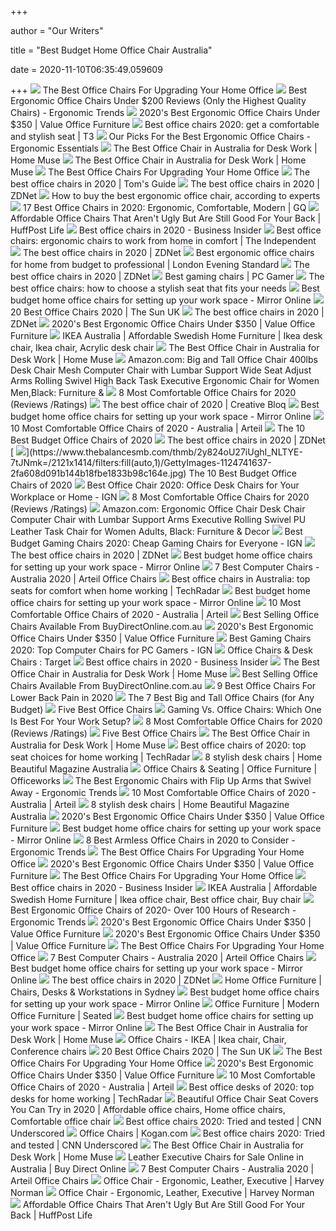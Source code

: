 +++
        
author = "Our Writers"
        
title = "Best Budget Home Office Chair Australia"
        
date = 2020-11-10T06:35:49.059609
        
+++
[ ![](https://specials-images.forbesimg.com/imageserve/5eea485bdb3b680006a1e736/960x0.jpg?cropX1=0&cropX2=800&cropY1=233&cropY2=766)](https://specials-images.forbesimg.com/imageserve/5eea485bdb3b680006a1e736/960x0.jpg?cropX1=0&cropX2=800&cropY1=233&cropY2=766) The Best Office Chairs For Upgrading Your Home Office
[ ![](http://ergonomictrends.com/wp-content/uploads/2018/01/best-ergonomic-office-chairs-under-200.png)](http://ergonomictrends.com/wp-content/uploads/2018/01/best-ergonomic-office-chairs-under-200.png) Best Ergonomic Office Chairs Under $200 Reviews (Only the Highest Quality  Chairs) - Ergonomic Trends
[ ![](https://valueofficefurniture.com.au/wp-content/uploads/2020/04/Andes-Chairs.jpg)](https://valueofficefurniture.com.au/wp-content/uploads/2020/04/Andes-Chairs.jpg) 2020's Best Ergonomic Office Chairs Under $350 | Value Office Furniture
[ ![](https://cdn.mos.cms.futurecdn.net/9rXCdrBHCFMd2aXzFFi6XV-1200-80.jpg)](https://cdn.mos.cms.futurecdn.net/9rXCdrBHCFMd2aXzFFi6XV-1200-80.jpg) Best office chairs 2020: get a comfortable and stylish seat | T3
[ ![](https://www.ergonomicessentials.com.au/wp-content/uploads/2019/05/e13-1024x515.png)](https://www.ergonomicessentials.com.au/wp-content/uploads/2019/05/e13-1024x515.png) Our Picks For the Best Ergonomic Office Chairs - Ergonomic Essentials
[ ![](https://homemuse.com.au/wp-content/uploads/2020/03/Office-Desk-Chair.jpg)](https://homemuse.com.au/wp-content/uploads/2020/03/Office-Desk-Chair.jpg) The Best Office Chair in Australia for Desk Work | Home Muse
[ ![](https://homemuse.com.au/wp-content/uploads/2020/02/Ergohuman-Plus-Elite-V2-Mesh-Office-Chair-Australia.jpg)](https://homemuse.com.au/wp-content/uploads/2020/02/Ergohuman-Plus-Elite-V2-Mesh-Office-Chair-Australia.jpg) The Best Office Chair in Australia for Desk Work | Home Muse
[ ![](https://specials-images.forbesimg.com/imageserve/5f203f62953761c471e7740d/960x0.jpg?fit=scale)](https://specials-images.forbesimg.com/imageserve/5f203f62953761c471e7740d/960x0.jpg?fit=scale) The Best Office Chairs For Upgrading Your Home Office
[ ![](https://cdn.mos.cms.futurecdn.net/chg3AGHkpwVFcZeK26TKuA-1200-80.jpg)](https://cdn.mos.cms.futurecdn.net/chg3AGHkpwVFcZeK26TKuA-1200-80.jpg) The best office chairs in 2020 | Tom's Guide
[ ![](https://zdnet4.cbsistatic.com/hub/i/2020/01/17/8231e246-714d-44bf-8b5e-bebdd66c1d83/office-chair-6.jpg)](https://zdnet4.cbsistatic.com/hub/i/2020/01/17/8231e246-714d-44bf-8b5e-bebdd66c1d83/office-chair-6.jpg) The best office chairs in 2020 | ZDNet
[ ![](https://media2.s-nbcnews.com/j/newscms/2020_25/3390893/ergonomic-office-chairs-kr-2x1-tease-200618_38008296185ce90fd52b401caf79df24.fit-1240w.jpg)](https://media2.s-nbcnews.com/j/newscms/2020_25/3390893/ergonomic-office-chairs-kr-2x1-tease-200618_38008296185ce90fd52b401caf79df24.fit-1240w.jpg) How to buy the best ergonomic office chair, according to experts
[ ![](https://media.gq.com/photos/5f12159f97f256cb0f19314c/master/pass/chairs-v4.jpg)](https://media.gq.com/photos/5f12159f97f256cb0f19314c/master/pass/chairs-v4.jpg) 17 Best Office Chairs in 2020: Ergonomic, Comfortable, Modern | GQ
[ ![](https://img.huffingtonpost.com/asset/5ed8120a30000077261573ee.jpeg?ops=scalefit_720_noupscale)](https://img.huffingtonpost.com/asset/5ed8120a30000077261573ee.jpeg?ops=scalefit_720_noupscale) Affordable Office Chairs That Aren't Ugly But Are Still Good For Your Back  | HuffPost Life
[ ![](https://i.insider.com/5e6ff846c485400dac21a626?width=600&format=jpeg&auto=webp)](https://i.insider.com/5e6ff846c485400dac21a626?width=600&format=jpeg&auto=webp) Best office chairs in 2020 - Business Insider
[ ![](https://static.independent.co.uk/s3fs-public/thumbnails/image/2020/03/16/16/best-ergonomic-office-chairs-indybest.jpg)](https://static.independent.co.uk/s3fs-public/thumbnails/image/2020/03/16/16/best-ergonomic-office-chairs-indybest.jpg) Best office chairs: ergonomic chairs to work from home in comfort | The  Independent
[ ![](https://zdnet4.cbsistatic.com/hub/i/2020/01/17/c0ad1bc6-1ebd-44b4-a35b-3f8aae0e3b21/office-chair-4.jpg)](https://zdnet4.cbsistatic.com/hub/i/2020/01/17/c0ad1bc6-1ebd-44b4-a35b-3f8aae0e3b21/office-chair-4.jpg) The best office chairs in 2020 | ZDNet
[ ![](https://static.standard.co.uk/s3fs-public/thumbnails/image/2020/06/19/10/office-chairs.jpg)](https://static.standard.co.uk/s3fs-public/thumbnails/image/2020/06/19/10/office-chairs.jpg) Best ergonomic office chairs for home from budget to professional | London  Evening Standard
[ ![](https://zdnet2.cbsistatic.com/hub/i/2020/01/17/5a3e28b6-25e0-42f9-841a-c92fd9e577c3/office-chair-5.jpg)](https://zdnet2.cbsistatic.com/hub/i/2020/01/17/5a3e28b6-25e0-42f9-841a-c92fd9e577c3/office-chair-5.jpg) The best office chairs in 2020 | ZDNet
[ ![](https://cdn.mos.cms.futurecdn.net/eTsGaLnVkpozHC9CqhA6dK-1200-80.jpg)](https://cdn.mos.cms.futurecdn.net/eTsGaLnVkpozHC9CqhA6dK-1200-80.jpg) Best gaming chairs | PC Gamer
[ ![](https://www.telegraph.co.uk/content/dam/interiors/2017/03/08/chair1_trans_NvBQzQNjv4BqqVzuuqpFlyLIwiB6NTmJwfSVWeZ_vEN7c6bHu2jJnT8.jpg?impolicy=logo-overlay)](https://www.telegraph.co.uk/content/dam/interiors/2017/03/08/chair1_trans_NvBQzQNjv4BqqVzuuqpFlyLIwiB6NTmJwfSVWeZ_vEN7c6bHu2jJnT8.jpg?impolicy=logo-overlay) The best office chairs: how to choose a stylish seat that fits your needs
[ ![](https://i2-prod.mirror.co.uk/incoming/article21760093.ece/ALTERNATES/s615b/0_711t-cBFKhL_AC_SL1500_.jpg)](https://i2-prod.mirror.co.uk/incoming/article21760093.ece/ALTERNATES/s615b/0_711t-cBFKhL_AC_SL1500_.jpg) Best budget home office chairs for setting up your work space - Mirror  Online
[ ![](https://www.thesun.co.uk/wp-content/uploads/2020/03/pm-COMPchairs.jpg)](https://www.thesun.co.uk/wp-content/uploads/2020/03/pm-COMPchairs.jpg) 20 Best Office Chairs 2020 | The Sun UK
[ ![](https://zdnet3.cbsistatic.com/hub/i/2020/01/17/97604558-3c0e-41f2-b7eb-8ee71528cc97/office-chair-7.jpg)](https://zdnet3.cbsistatic.com/hub/i/2020/01/17/97604558-3c0e-41f2-b7eb-8ee71528cc97/office-chair-7.jpg) The best office chairs in 2020 | ZDNet
[ ![](https://valueofficefurniture.com.au/wp-content/uploads/2018/01/Stella-Chair.jpg)](https://valueofficefurniture.com.au/wp-content/uploads/2018/01/Stella-Chair.jpg) 2020's Best Ergonomic Office Chairs Under $350 | Value Office Furniture
[ ![](https://i.pinimg.com/originals/39/fd/03/39fd0359d37400380748bd814ada8174.jpg)](https://i.pinimg.com/originals/39/fd/03/39fd0359d37400380748bd814ada8174.jpg) IKEA Australia | Affordable Swedish Home Furniture | Ikea desk chair, Ikea  chair, Acrylic desk chair
[ ![](https://homemuse.com.au/wp-content/uploads/2020/03/Herman-Miller-Aeron-Remastered-Office-Chair.jpg)](https://homemuse.com.au/wp-content/uploads/2020/03/Herman-Miller-Aeron-Remastered-Office-Chair.jpg) The Best Office Chair in Australia for Desk Work | Home Muse
[ ![](https://images-na.ssl-images-amazon.com/images/I/6116gQcN5xL._AC_SL1010_.jpg)](https://images-na.ssl-images-amazon.com/images/I/6116gQcN5xL._AC_SL1010_.jpg) Amazon.com: Big and Tall Office Chair 400lbs Desk Chair Mesh Computer Chair  with Lumbar Support Wide Seat Adjust Arms Rolling Swivel High Back Task  Executive Ergonomic Chair for Women Men,Black: Furniture &
[ ![](https://www.btod.com/blog/wp-content/uploads/2019/04/most-comfortable-office-chairs-2020-blog-header.jpg)](https://www.btod.com/blog/wp-content/uploads/2019/04/most-comfortable-office-chairs-2020-blog-header.jpg) 8 Most Comfortable Office Chairs for 2020 (Reviews /Ratings)
[ ![](https://cdn.mos.cms.futurecdn.net/NkRwHsoDezP3MuJnwDvjhh-1200-80.jpg)](https://cdn.mos.cms.futurecdn.net/NkRwHsoDezP3MuJnwDvjhh-1200-80.jpg) The best office chair of 2020 | Creative Bloq
[ ![](https://i2-prod.mirror.co.uk/incoming/article21760077.ece/ALTERNATES/s615b/0_61uusK5pQ9L_AC_SL1200_.jpg)](https://i2-prod.mirror.co.uk/incoming/article21760077.ece/ALTERNATES/s615b/0_61uusK5pQ9L_AC_SL1200_.jpg) Best budget home office chairs for setting up your work space - Mirror  Online
[ ![](https://www.arteil.com.au/wp-content/uploads/2020/01/best-office-chair-2020.jpg)](https://www.arteil.com.au/wp-content/uploads/2020/01/best-office-chair-2020.jpg) 10 Most Comfortable Office Chairs of 2020 - Australia | Arteil
[ ![](https://www.thebalancesmb.com/thmb/ohaP_K4pMiMMjl-ZvVreujUSC9U=/1500x1500/filters:no_upscale():max_bytes(150000):strip_icc()/ModwayArticulateErgonomicMeshOfficeChairinBlack-5b21558bba61770037203394.jpg)](https://www.thebalancesmb.com/thmb/ohaP_K4pMiMMjl-ZvVreujUSC9U=/1500x1500/filters:no_upscale():max_bytes(150000):strip_icc()/ModwayArticulateErgonomicMeshOfficeChairinBlack-5b21558bba61770037203394.jpg) The 10 Best Budget Office Chairs of 2020
[ ![](https://zdnet2.cbsistatic.com/hub/i/2020/01/17/7c472d88-63f5-4226-953d-4af384526514/office-chair-9.jpg)](https://zdnet2.cbsistatic.com/hub/i/2020/01/17/7c472d88-63f5-4226-953d-4af384526514/office-chair-9.jpg) The best office chairs in 2020 | ZDNet
[ ![](https://www.thebalancesmb.com/thmb/2y824oU27iUghI_NLTYE-7tJNmk=/2121x1414/filters:fill(auto,1)/GettyImages-1124741637-2fa608d091b144b18fbe1833b98c164e.jpg)](https://www.thebalancesmb.com/thmb/2y824oU27iUghI_NLTYE-7tJNmk=/2121x1414/filters:fill(auto,1)/GettyImages-1124741637-2fa608d091b144b18fbe1833b98c164e.jpg) The 10 Best Budget Office Chairs of 2020
[ ![](https://assets1.ignimgs.com/2020/04/03/office-chair-1585954261879.jpg?width=1280)](https://assets1.ignimgs.com/2020/04/03/office-chair-1585954261879.jpg?width=1280) Best Office Chair 2020: Office Desk Chairs for Your Workplace or Home - IGN
[ ![](https://www.btod.com/blog/wp-content/uploads/2019/04/most-comfortable-office-chairs-4-best-computer-desk.jpg)](https://www.btod.com/blog/wp-content/uploads/2019/04/most-comfortable-office-chairs-4-best-computer-desk.jpg) 8 Most Comfortable Office Chairs for 2020 (Reviews /Ratings)
[ ![](https://images-na.ssl-images-amazon.com/images/I/61oQKMFqydL._AC_SY741_.jpg)](https://images-na.ssl-images-amazon.com/images/I/61oQKMFqydL._AC_SY741_.jpg) Amazon.com: Ergonomic Office Chair Desk Chair Computer Chair with Lumbar  Support Arms Executive Rolling Swivel PU Leather Task Chair for Women  Adults, Black: Furniture & Decor
[ ![](http://assets1.ignimgs.com/2018/06/20/bestgamingchairs-blogroll-1529525911135.jpg)](http://assets1.ignimgs.com/2018/06/20/bestgamingchairs-blogroll-1529525911135.jpg) Best Budget Gaming Chairs 2020: Cheap Gaming Chairs for Everyone - IGN
[ ![](https://zdnet2.cbsistatic.com/hub/i/r/2020/01/17/a56e275d-8200-4769-8963-bb2a4d1fa76c/thumbnail/770x578/8fd346be88238fa75977d974ed6b2adf/office-chair-lead.jpg)](https://zdnet2.cbsistatic.com/hub/i/r/2020/01/17/a56e275d-8200-4769-8963-bb2a4d1fa76c/thumbnail/770x578/8fd346be88238fa75977d974ed6b2adf/office-chair-lead.jpg) The best office chairs in 2020 | ZDNet
[ ![](https://i2-prod.mirror.co.uk/incoming/article21760072.ece/ALTERNATES/s615b/0_Screen-Shot-2020-03-26-at-144248.png)](https://i2-prod.mirror.co.uk/incoming/article21760072.ece/ALTERNATES/s615b/0_Screen-Shot-2020-03-26-at-144248.png) Best budget home office chairs for setting up your work space - Mirror  Online
[ ![](https://www.arteil.com.au/wp-content/uploads/2020/06/High-performance-computer-desk-chair-Synchro-Mesh-Executive.jpg)](https://www.arteil.com.au/wp-content/uploads/2020/06/High-performance-computer-desk-chair-Synchro-Mesh-Executive.jpg) 7 Best Computer Chairs - Australia 2020 | Arteil Office Chairs
[ ![](https://cdn.mos.cms.futurecdn.net/txLaBc8JV9Lae4pgr4amGG-1200-80.jpg)](https://cdn.mos.cms.futurecdn.net/txLaBc8JV9Lae4pgr4amGG-1200-80.jpg) Best office chairs in Australia: top seats for comfort when home working |  TechRadar
[ ![](https://i2-prod.mirror.co.uk/incoming/article21760141.ece/ALTERNATES/s615b/0_Screen-Shot-2020-03-26-at-145105.png)](https://i2-prod.mirror.co.uk/incoming/article21760141.ece/ALTERNATES/s615b/0_Screen-Shot-2020-03-26-at-145105.png) Best budget home office chairs for setting up your work space - Mirror  Online
[ ![](https://www.arteil.com.au/wp-content/uploads/2020/01/best-executive-and-boardroom-chair-2020.jpg)](https://www.arteil.com.au/wp-content/uploads/2020/01/best-executive-and-boardroom-chair-2020.jpg) 10 Most Comfortable Office Chairs of 2020 - Australia | Arteil
[ ![](https://buydirectonline.com.au/image/cache/catalog/1Supplier/OFD-W/19683/IMG_2523-450x450.jpg)](https://buydirectonline.com.au/image/cache/catalog/1Supplier/OFD-W/19683/IMG_2523-450x450.jpg) Best Selling Office Chairs Available From BuyDirectOnline.com.au
[ ![](https://valueofficefurniture.com.au/wp-content/uploads/2019/05/Tonic-High-Back-Chair.jpg)](https://valueofficefurniture.com.au/wp-content/uploads/2019/05/Tonic-High-Back-Chair.jpg) 2020's Best Ergonomic Office Chairs Under $350 | Value Office Furniture
[ ![](https://oyster.ignimgs.com/wordpress/stg.ign.com/2019/06/Titan-2-720x480.jpg?fit=bounds&width=640&height=480)](https://oyster.ignimgs.com/wordpress/stg.ign.com/2019/06/Titan-2-720x480.jpg?fit=bounds&width=640&height=480) Best Gaming Chairs 2020: Top Computer Chairs for PC Gamers - IGN
[ ![](https://target.scene7.com/is/image/Target//GUEST_ec0a79f1-d7ad-49a5-8e86-8e44f0423e8f?wid=315&hei=315&qlt=60&fmt=pjpeg)](https://target.scene7.com/is/image/Target//GUEST_ec0a79f1-d7ad-49a5-8e86-8e44f0423e8f?wid=315&hei=315&qlt=60&fmt=pjpeg) Office Chairs & Desk Chairs : Target
[ ![](https://i.insider.com/59a85ead6eac40d82b8b6107?width=1100&format=jpeg&auto=webp)](https://i.insider.com/59a85ead6eac40d82b8b6107?width=1100&format=jpeg&auto=webp) Best office chairs in 2020 - Business Insider
[ ![](https://homemuse.com.au/wp-content/uploads/2020/03/Artiss-Executive-PU-Leather-Office.jpg)](https://homemuse.com.au/wp-content/uploads/2020/03/Artiss-Executive-PU-Leather-Office.jpg) The Best Office Chair in Australia for Desk Work | Home Muse
[ ![](https://buydirectonline.com.au/image/cache/catalog/1Supplier/OFD-W/13559/project-x-450x450.png)](https://buydirectonline.com.au/image/cache/catalog/1Supplier/OFD-W/13559/project-x-450x450.png) Best Selling Office Chairs Available From BuyDirectOnline.com.au
[ ![](https://www.btod.com/blog/wp-content/uploads/2019/11/9-best-office-chairs-lower-back-pain-blog-header-1.jpg)](https://www.btod.com/blog/wp-content/uploads/2019/11/9-best-office-chairs-lower-back-pain-blog-header-1.jpg) 9 Best Office Chairs For Lower Back Pain in 2020
[ ![](https://techguided.com/wp-content/uploads/2018/08/best-big-and-tall-office-chairs.jpg)](https://techguided.com/wp-content/uploads/2018/08/best-big-and-tall-office-chairs.jpg) The 7 Best Big and Tall Office Chairs (for Any Budget)
[ ![](https://img.gawkerassets.com/post/17/2012/09/aeron.jpg)](https://img.gawkerassets.com/post/17/2012/09/aeron.jpg) Five Best Office Chairs
[ ![](https://thumbor.forbes.com/thumbor/fit-in/1200x0/filters%3Aformat%28jpg%29/https%3A%2F%2Fspecials-images.forbesimg.com%2Fimageserve%2F5e8e572c93ef920006d3a192%2F0x0.jpg)](https://thumbor.forbes.com/thumbor/fit-in/1200x0/filters%3Aformat%28jpg%29/https%3A%2F%2Fspecials-images.forbesimg.com%2Fimageserve%2F5e8e572c93ef920006d3a192%2F0x0.jpg) Gaming Vs. Office Chairs: Which One Is Best For Your Work Setup?
[ ![](https://www.btod.com/blog/wp-content/uploads/2019/04/most-comfortable-office-chairs-1-most-comfortable.jpg)](https://www.btod.com/blog/wp-content/uploads/2019/04/most-comfortable-office-chairs-1-most-comfortable.jpg) 8 Most Comfortable Office Chairs for 2020 (Reviews /Ratings)
[ ![](https://img.gawkerassets.com/img/17yf5xnphna9njpg/original.jpg)](https://img.gawkerassets.com/img/17yf5xnphna9njpg/original.jpg) Five Best Office Chairs
[ ![](https://homemuse.com.au/wp-content/uploads/2020/03/Harvard-Office-Chair.jpeg)](https://homemuse.com.au/wp-content/uploads/2020/03/Harvard-Office-Chair.jpeg) The Best Office Chair in Australia for Desk Work | Home Muse
[ ![](https://cdn.mos.cms.futurecdn.net/uhLcHVMpEU9BkMYHRqBsNE.jpg)](https://cdn.mos.cms.futurecdn.net/uhLcHVMpEU9BkMYHRqBsNE.jpg) Best office chairs of 2020: top seat choices for home working | TechRadar
[ ![](https://www.homebeautiful.com.au/media/25321/camden-velvet-office-chair.jpg?width=720&center=0.0,0.0)](https://www.homebeautiful.com.au/media/25321/camden-velvet-office-chair.jpg?width=720&center=0.0,0.0) 8 stylish desk chairs | Home Beautiful Magazine Australia
[ ![](https://s3-ap-southeast-2.amazonaws.com/wc-prod-pim/Category_400x400/student-chairs-hometile-20.jpg)](https://s3-ap-southeast-2.amazonaws.com/wc-prod-pim/Category_400x400/student-chairs-hometile-20.jpg) Office Chairs & Seating | Office Furniture | Officeworks
[ ![](http://ergonomictrends.com/wp-content/uploads/2019/06/best-office-chairs-with-flip-up-arms.jpg)](http://ergonomictrends.com/wp-content/uploads/2019/06/best-office-chairs-with-flip-up-arms.jpg) The Best Ergonomic Chairs with Flip Up Arms that Swivel Away - Ergonomic  Trends
[ ![](https://www.arteil.com.au/wp-content/uploads/2020/01/best-office-kneeling-chair-2020.jpg)](https://www.arteil.com.au/wp-content/uploads/2020/01/best-office-kneeling-chair-2020.jpg) 10 Most Comfortable Office Chairs of 2020 - Australia | Arteil
[ ![](http://www.homebeautiful.com.au/media/25344/deskchair.jpg)](http://www.homebeautiful.com.au/media/25344/deskchair.jpg) 8 stylish desk chairs | Home Beautiful Magazine Australia
[ ![](https://valueofficefurniture.com.au/wp-content/uploads/2014/11/Roxy-High-Back-Chair.jpg)](https://valueofficefurniture.com.au/wp-content/uploads/2014/11/Roxy-High-Back-Chair.jpg) 2020's Best Ergonomic Office Chairs Under $350 | Value Office Furniture
[ ![](https://i2-prod.mirror.co.uk/incoming/article16509268.ece/ALTERNATES/s1200/3_Working-from-Home.jpg)](https://i2-prod.mirror.co.uk/incoming/article16509268.ece/ALTERNATES/s1200/3_Working-from-Home.jpg) Best budget home office chairs for setting up your work space - Mirror  Online
[ ![](http://ergonomictrends.com/wp-content/uploads/2020/01/best-armless-office-chairs.jpg)](http://ergonomictrends.com/wp-content/uploads/2020/01/best-armless-office-chairs.jpg) 8 Best Armless Office Chairs in 2020 to Consider - Ergonomic Trends
[ ![](https://specials-images.forbesimg.com/imageserve/5f68e7a0415f3b8c3fba6df5/960x0.jpg?cropX1=0&cropX2=600&cropY1=0&cropY2=600)](https://specials-images.forbesimg.com/imageserve/5f68e7a0415f3b8c3fba6df5/960x0.jpg?cropX1=0&cropX2=600&cropY1=0&cropY2=600) The Best Office Chairs For Upgrading Your Home Office
[ ![](https://valueofficefurniture.com.au/wp-content/uploads/2019/03/Nikki-Office-Chair-BD-Light-Green-Fabric.jpg)](https://valueofficefurniture.com.au/wp-content/uploads/2019/03/Nikki-Office-Chair-BD-Light-Green-Fabric.jpg) 2020's Best Ergonomic Office Chairs Under $350 | Value Office Furniture
[ ![](https://specials-images.forbesimg.com/imageserve/5eea4d186ef66b0006115587/0x800.jpg?fit=scale)](https://specials-images.forbesimg.com/imageserve/5eea4d186ef66b0006115587/0x800.jpg?fit=scale) The Best Office Chairs For Upgrading Your Home Office
[ ![](https://i.insider.com/5ec83927191824036d455f0c?width=800&format=jpeg)](https://i.insider.com/5ec83927191824036d455f0c?width=800&format=jpeg) Best office chairs in 2020 - Business Insider
[ ![](https://i.pinimg.com/originals/36/db/d2/36dbd25626c94e038066791fb587cc58.jpg)](https://i.pinimg.com/originals/36/db/d2/36dbd25626c94e038066791fb587cc58.jpg) IKEA Australia | Affordable Swedish Home Furniture | Ikea office chair, Best  office chair, Buy chair
[ ![](http://ergonomictrends.com/wp-content/uploads/2019/01/X-Chair-X4-ergonomic-chair-review.jpg)](http://ergonomictrends.com/wp-content/uploads/2019/01/X-Chair-X4-ergonomic-chair-review.jpg) Best Ergonomic Office Chairs of 2020- Over 100 Hours of Research - Ergonomic  Trends
[ ![](https://valueofficefurniture.com.au/wp-content/uploads/2014/11/Lachlan-Chair.jpg)](https://valueofficefurniture.com.au/wp-content/uploads/2014/11/Lachlan-Chair.jpg) 2020's Best Ergonomic Office Chairs Under $350 | Value Office Furniture
[ ![](https://valueofficefurniture.com.au/wp-content/uploads/2017/10/Denise-Chair-Navy-Fabric.jpg)](https://valueofficefurniture.com.au/wp-content/uploads/2017/10/Denise-Chair-Navy-Fabric.jpg) 2020's Best Ergonomic Office Chairs Under $350 | Value Office Furniture
[ ![](https://specials-images.forbesimg.com/imageserve/5f203fec18e24c071bd3f73e/960x0.jpg?fit=scale)](https://specials-images.forbesimg.com/imageserve/5f203fec18e24c071bd3f73e/960x0.jpg?fit=scale) The Best Office Chairs For Upgrading Your Home Office
[ ![](https://www.arteil.com.au/wp-content/uploads/2020/06/Exceptional-comfort-KAB-Controller.jpg)](https://www.arteil.com.au/wp-content/uploads/2020/06/Exceptional-comfort-KAB-Controller.jpg) 7 Best Computer Chairs - Australia 2020 | Arteil Office Chairs
[ ![](https://i2-prod.mirror.co.uk/incoming/article21760155.ece/ALTERNATES/s615b/0_Screen-Shot-2020-03-26-at-145256.png)](https://i2-prod.mirror.co.uk/incoming/article21760155.ece/ALTERNATES/s615b/0_Screen-Shot-2020-03-26-at-145256.png) Best budget home office chairs for setting up your work space - Mirror  Online
[ ![](https://zdnet3.cbsistatic.com/hub/i/r/2020/01/17/531d930a-0a8b-46eb-a487-a58afd0860ca/resize/1200xauto/7b443568c82118a804d9b9af5fc31127/office-chair-1.jpg)](https://zdnet3.cbsistatic.com/hub/i/r/2020/01/17/531d930a-0a8b-46eb-a487-a58afd0860ca/resize/1200xauto/7b443568c82118a804d9b9af5fc31127/office-chair-1.jpg) The best office chairs in 2020 | ZDNet
[ ![](https://mlblrupyosgg.i.optimole.com/E0CLf6M-lODHu8PT/w:470/h:340/q:auto/https://www.affordableoffice.com.au/wp-content/uploads/2018/03/office_chairs.jpg)](https://mlblrupyosgg.i.optimole.com/E0CLf6M-lODHu8PT/w:470/h:340/q:auto/https://www.affordableoffice.com.au/wp-content/uploads/2018/03/office_chairs.jpg) Home Office Furniture | Chairs, Desks & Workstations in Sydney
[ ![](https://i2-prod.mirror.co.uk/incoming/article21760133.ece/ALTERNATES/s615b/0_Screen-Shot-2020-03-26-at-144924.png)](https://i2-prod.mirror.co.uk/incoming/article21760133.ece/ALTERNATES/s615b/0_Screen-Shot-2020-03-26-at-144924.png) Best budget home office chairs for setting up your work space - Mirror  Online
[ ![](https://seated.com.au/wp-content/uploads/2014/01/Herman-Miller-Aeron-Chair-Slider-1-1024x293.jpg)](https://seated.com.au/wp-content/uploads/2014/01/Herman-Miller-Aeron-Chair-Slider-1-1024x293.jpg) Office Furniture | Modern Office Furniture | Seated
[ ![](https://i2-prod.mirror.co.uk/incoming/article21760100.ece/ALTERNATES/s615b/0_61rYw0968aL_AC_SL1001_.jpg)](https://i2-prod.mirror.co.uk/incoming/article21760100.ece/ALTERNATES/s615b/0_61rYw0968aL_AC_SL1001_.jpg) Best budget home office chairs for setting up your work space - Mirror  Online
[ ![](https://homemuse.com.au/wp-content/uploads/2020/03/Artiss-Mesh-Office-Chair.jpg)](https://homemuse.com.au/wp-content/uploads/2020/03/Artiss-Mesh-Office-Chair.jpg) The Best Office Chair in Australia for Desk Work | Home Muse
[ ![](https://i.pinimg.com/originals/26/22/7f/26227ffcce3b98640067c93a80f090ad.jpg)](https://i.pinimg.com/originals/26/22/7f/26227ffcce3b98640067c93a80f090ad.jpg) Office Chairs - IKEA | Ikea chair, Chair, Conference chairs
[ ![](https://www.thesun.co.uk/wp-content/uploads/2019/06/best-retro-chair.png)](https://www.thesun.co.uk/wp-content/uploads/2019/06/best-retro-chair.png) 20 Best Office Chairs 2020 | The Sun UK
[ ![](https://specials-images.forbesimg.com/imageserve/5eea4983de3a2a0006fd09f2/960x0.jpg?fit=scale)](https://specials-images.forbesimg.com/imageserve/5eea4983de3a2a0006fd09f2/960x0.jpg?fit=scale) The Best Office Chairs For Upgrading Your Home Office
[ ![](https://valueofficefurniture.com.au/wp-content/uploads/2014/11/Richmond-Chair.jpg)](https://valueofficefurniture.com.au/wp-content/uploads/2014/11/Richmond-Chair.jpg) 2020's Best Ergonomic Office Chairs Under $350 | Value Office Furniture
[ ![](https://www.arteil.com.au/wp-content/uploads/2020/01/most-comfortable-office-chair-australia.jpg)](https://www.arteil.com.au/wp-content/uploads/2020/01/most-comfortable-office-chair-australia.jpg) 10 Most Comfortable Office Chairs of 2020 - Australia | Arteil
[ ![](https://cdn.mos.cms.futurecdn.net/92keBiQNU4EtZemm4wfw8h.jpg)](https://cdn.mos.cms.futurecdn.net/92keBiQNU4EtZemm4wfw8h.jpg) Best office desks of 2020: top desks for home working | TechRadar
[ ![](https://i.pinimg.com/originals/20/8b/52/208b52a4cb1ef44239f7092b868215c0.jpg)](https://i.pinimg.com/originals/20/8b/52/208b52a4cb1ef44239f7092b868215c0.jpg) Beautiful Office Chair Seat Covers You Can Try in 2020 | Affordable office  chairs, Home office chairs, Comfortable office chair
[ ![](https://cdn.cnn.com/cnnnext/dam/assets/200715110054-underscored-best-office-chair-everything-else-1-live-video.jpg)](https://cdn.cnn.com/cnnnext/dam/assets/200715110054-underscored-best-office-chair-everything-else-1-live-video.jpg) Best office chairs 2020: Tried and tested | CNN Underscored
[ ![](https://assets.kogan.com/files/Category-Banners(2020)/ExecChairsDPT.jpg?auto=webp&quality=75)](https://assets.kogan.com/files/Category-Banners(2020)/ExecChairsDPT.jpg?auto=webp&quality=75) Office Chairs | Kogan.com
[ ![](https://cdn.cnn.com/cnnnext/dam/assets/200715110025-underscored-best-office-chair-everything-else-2-live-video.jpg)](https://cdn.cnn.com/cnnnext/dam/assets/200715110025-underscored-best-office-chair-everything-else-2-live-video.jpg) Best office chairs 2020: Tried and tested | CNN Underscored
[ ![](https://homemuse.com.au/wp-content/uploads/2020/02/Swan-Black-Nylon-Office-Chair-min.jpg)](https://homemuse.com.au/wp-content/uploads/2020/02/Swan-Black-Nylon-Office-Chair-min.jpg) The Best Office Chair in Australia for Desk Work | Home Muse
[ ![](https://buydirectonline.com.au/image/cache/catalog/1Supplier/OFD-W/14110/x4_14110_main_img-450x450.jpg)](https://buydirectonline.com.au/image/cache/catalog/1Supplier/OFD-W/14110/x4_14110_main_img-450x450.jpg) Leather Executive Chairs for Sale Online in Australia | Buy Direct Online
[ ![](https://www.arteil.com.au/wp-content/uploads/2020/06/Best-Computer-Chairs-Australia.jpg)](https://www.arteil.com.au/wp-content/uploads/2020/06/Best-Computer-Chairs-Australia.jpg) 7 Best Computer Chairs - Australia 2020 | Arteil Office Chairs
[ ![](https://azcd.harveynorman.com.au/media/catalog/product/cache/21/small_image/445x249/9df78eab33525d08d6e5fb8d27136e95/1/_/1_58_393.jpg)](https://azcd.harveynorman.com.au/media/catalog/product/cache/21/small_image/445x249/9df78eab33525d08d6e5fb8d27136e95/1/_/1_58_393.jpg) Office Chair - Ergonomic, Leather, Executive | Harvey Norman
[ ![](https://azcd.harveynorman.com.au/media/catalog/product/cache/21/small_image/445x249/9df78eab33525d08d6e5fb8d27136e95/w/e/webster-chair-configurable.jpg)](https://azcd.harveynorman.com.au/media/catalog/product/cache/21/small_image/445x249/9df78eab33525d08d6e5fb8d27136e95/w/e/webster-chair-configurable.jpg) Office Chair - Ergonomic, Leather, Executive | Harvey Norman
[ ![](https://img.huffingtonpost.com/asset/5ed80a172500003226eb2b13.jpeg?ops=scalefit_960_noupscale)](https://img.huffingtonpost.com/asset/5ed80a172500003226eb2b13.jpeg?ops=scalefit_960_noupscale) Affordable Office Chairs That Aren't Ugly But Are Still Good For Your Back  | HuffPost Life
